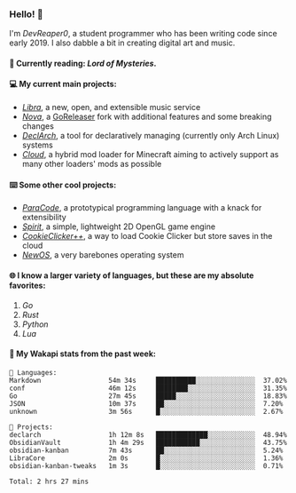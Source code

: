 ### Hello! 👋

I'm _DevReaper0_, a student programmer who has been writing code since early 2019. I also dabble a bit in creating digital art and music.

#### 📖 Currently reading: *Lord of Mysteries*.

#### 💻 My current main projects:

-   _[Libra](https://github.com/LibraMusic)_, a new, open, and extensible music service
-   _[Nova](https://github.com/LibraMusic/Nova)_, a [GoReleaser](https://github.com/goreleaser/goreleaser) fork with additional features and some breaking changes
-   _[DeclArch](https://github.com/DevReaper0/declarch)_, a tool for declaratively managing (currently only Arch Linux) systems
-   _[Cloud](https://github.com/CloudLoaderMC/CloudLoader)_, a hybrid mod loader for Minecraft aiming to actively support as many other loaders' mods as possible

#### ⌨️ Some other cool projects:

-   _[ParaCode](https://github.com/ParaCodeLang/ParaCode)_, a prototypical programming language with a knack for extensibility
-   _[Spirit](https://gitlab.com/DevReaper0/SpiritEngine)_, a simple, lightweight 2D OpenGL game engine
-   _[CookieClicker++](https://github.com/DevReaper0/CookieClickerPlusPlus)_, a way to load Cookie Clicker but store saves in the cloud
-   _[NewOS](https://github.com/DevReaper0/NewOS)_, a very barebones operating system

#### 🌐 I know a larger variety of languages, but these are my absolute favorites:

1. _Go_
2. _Rust_
3. _Python_
4. _Lua_

#### 📡 My Wakapi stats from the past week:

```text
💾 Languages:
Markdown                 54m 34s     ██████████░░░░░░░░░░░░░░░  37.02%
conf                     46m 12s     ████████░░░░░░░░░░░░░░░░░  31.35%
Go                       27m 45s     █████░░░░░░░░░░░░░░░░░░░░  18.83%
JSON                     10m 37s     ██░░░░░░░░░░░░░░░░░░░░░░░  7.20%
unknown                  3m 56s      █░░░░░░░░░░░░░░░░░░░░░░░░  2.67%

💼 Projects:
declarch                 1h 12m 8s   █████████████░░░░░░░░░░░░  48.94%
ObsidianVault            1h 4m 29s   ███████████░░░░░░░░░░░░░░  43.75%
obsidian-kanban          7m 43s      ██░░░░░░░░░░░░░░░░░░░░░░░  5.24%
LibraCore                2m 0s       █░░░░░░░░░░░░░░░░░░░░░░░░  1.36%
obsidian-kanban-tweaks   1m 3s       █░░░░░░░░░░░░░░░░░░░░░░░░  0.71%

Total: 2 hrs 27 mins
```
